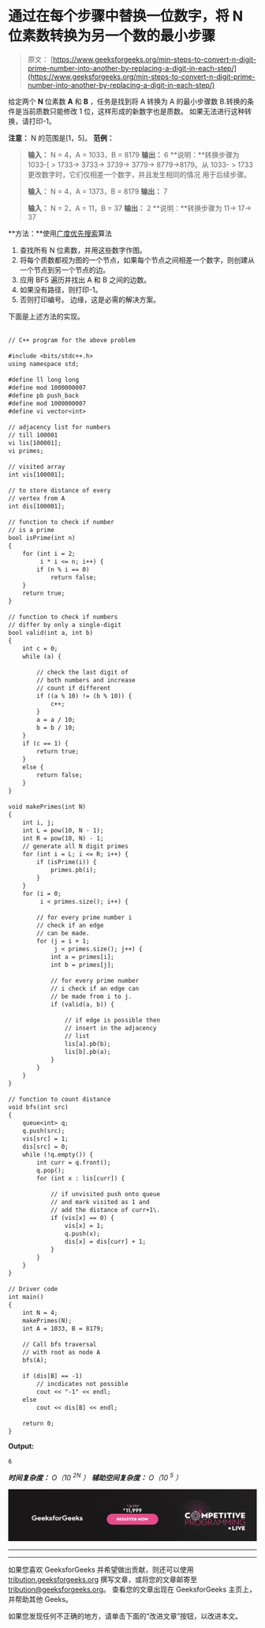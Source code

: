 # 通过在每个步骤中替换一位数字，将 N 位素数转换为另一个数的最小步骤

> 原文： [https://www.geeksforgeeks.org/min-steps-to-convert-n-digit-prime-number-into-another-by-replacing-a-digit-in-each-step/](https://www.geeksforgeeks.org/min-steps-to-convert-n-digit-prime-number-into-another-by-replacing-a-digit-in-each-step/)

给定两个 **N** 位素数 **A** 和 **B** ，任务是找到将 A 转换为 A 的最小步骤数 B.转换的条件是当前质数只能修改 1 位，这样形成的新数字也是质数。 如果无法进行这种转换，请打印-1。

**注意：** N 的范围是[1，5]。
**范例：**

> **输入：** N = 4，A = 1033，B = 8179
> **输出：** 6
> **说明：**转换步骤为 1033-[ > 1733-> 3733-> 3739-> 3779-> 8779->8179。从 1033- > 1733 更改数字时，它们仅相差一个数字，并且发生相同的情况 用于后续步骤。
> 
> **输入：** N = 4，A = 1373，B = 8179
> **输出：** 7
> 
> **输入：** N = 2，A = 11，B = 37
> **输出：** 2
> **说明：**转换步骤为 11-> 17-> 37

**方法：**使用[广度优先搜索](https://www.geeksforgeeks.org/breadth-first-search-or-bfs-for-a-graph/)算法

1.  查找所有 N 位素数，并用这些数字作图。
2.  将每个质数都视为图的一个节点，如果每个节点之间相差一个数字，则创建从一个节点到另一个节点的边。
3.  应用 BFS 遍历并找出 A 和 B 之间的边数。
4.  如果没有路径，则打印-1。
5.  否则打印编号。 边缘，这是必需的解决方案。

下面是上述方法的实现。

```

// C++ program for the above problem 

#include <bits/stdc++.h> 
using namespace std; 

#define ll long long 
#define mod 1000000007 
#define pb push_back 
#define mod 1000000007 
#define vi vector<int> 

// adjacency list for numbers 
// till 100001 
vi lis[100001]; 
vi primes; 

// visited array 
int vis[100001]; 

// to store distance of every 
// vertex from A 
int dis[100001]; 

// function to check if number 
// is a prime 
bool isPrime(int n) 
{ 
    for (int i = 2; 
         i * i <= n; i++) { 
        if (n % i == 0) 
            return false; 
    } 
    return true; 
} 

// function to check if numbers 
// differ by only a single-digit 
bool valid(int a, int b) 
{ 
    int c = 0; 
    while (a) { 

        // check the last digit of 
        // both numbers and increase 
        // count if different 
        if ((a % 10) != (b % 10)) { 
            c++; 
        } 
        a = a / 10; 
        b = b / 10; 
    } 
    if (c == 1) { 
        return true; 
    } 
    else { 
        return false; 
    } 
} 

void makePrimes(int N) 
{ 
    int i, j; 
    int L = pow(10, N - 1); 
    int R = pow(10, N) - 1; 
    // generate all N digit primes 
    for (int i = L; i <= R; i++) { 
        if (isPrime(i)) { 
            primes.pb(i); 
        } 
    } 
    for (i = 0; 
         i < primes.size(); i++) { 

        // for every prime number i 
        // check if an edge 
        // can be made. 
        for (j = i + 1; 
             j < primes.size(); j++) { 
            int a = primes[i]; 
            int b = primes[j]; 

            // for every prime number 
            // i check if an edge can 
            // be made from i to j. 
            if (valid(a, b)) { 

                // if edge is possible then 
                // insert in the adjacency 
                // list 
                lis[a].pb(b); 
                lis[b].pb(a); 
            } 
        } 
    } 
} 

// function to count distance 
void bfs(int src) 
{ 
    queue<int> q; 
    q.push(src); 
    vis[src] = 1; 
    dis[src] = 0; 
    while (!q.empty()) { 
        int curr = q.front(); 
        q.pop(); 
        for (int x : lis[curr]) { 

            // if unvisited push onto queue 
            // and mark visited as 1 and 
            // add the distance of curr+1\. 
            if (vis[x] == 0) { 
                vis[x] = 1; 
                q.push(x); 
                dis[x] = dis[curr] + 1; 
            } 
        } 
    } 
} 

// Driver code 
int main() 
{ 
    int N = 4; 
    makePrimes(N); 
    int A = 1033, B = 8179; 

    // Call bfs traversal 
    // with root as node A 
    bfs(A); 

    if (dis[B] == -1) 
        // incdicates not possible 
        cout << "-1" << endl; 
    else
        cout << dis[B] << endl; 

    return 0; 
} 

```

**Output:**

```
6

```

***时间复杂度：** O（10 <sup>2N</sup> ）
**辅助空间复杂度：** O（10 <sup>5</sup> ）*

[![competitive-programming-img](img/5211864e7e7a28eeeb039fa5d6073a24.png)](https://practice.geeksforgeeks.org/courses/competitive-programming-live?utm_source=geeksforgeeks&utm_medium=article&utm_campaign=gfg_article_cp)

* * *

* * *

如果您喜欢 GeeksforGeeks 并希望做出贡献，则还可以使用 [tribution.geeksforgeeks.org](https://contribute.geeksforgeeks.org/) 撰写文章，或将您的文章邮寄至 tribution@geeksforgeeks.org。 查看您的文章出现在 GeeksforGeeks 主页上，并帮助其他 Geeks。

如果您发现任何不正确的地方，请单击下面的“改进文章”按钮，以改进本文。